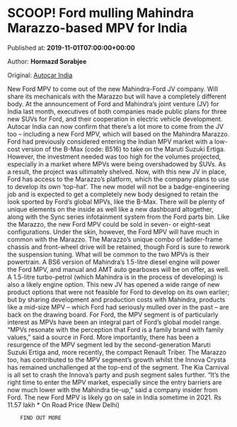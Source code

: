 
# SCOOP! Ford mulling Mahindra Marazzo-based MPV for India

Published at: **2019-11-01T07:00:00+00:00**

Author: **Hormazd Sorabjee**

Original: [Autocar India](https://www.autocarindia.com/car-news/scoop-ford-mulling-over-mahindra-marazzo-based-mpv-for-india-414655)

New Ford MPV to come out of the new Mahindra-Ford JV company. Will share its mechanicals with the Marazzo but will have a completely different body.
At the announcement of Ford and Mahindra’s joint venture (JV) for India last month, executives of both companies made public plans for three new SUVs for Ford, and their cooperation in electric vehicle development. Autocar India can now confirm that there’s a lot more to come from the JV too – including a new Ford MPV, which will based on the Mahindra Marazzo.
Ford had previously considered entering the Indian MPV market with a low-cost version of the B-Max (code: B516) to take on the Maruti Suzuki Ertiga. However, the investment needed was too high for the volumes projected, especially in a market where MPVs were being overshadowed by SUVs. As a result, the project was ultimately shelved. Now, with this new JV in place, Ford has access to the Marazzo’s platform, which the company plans to use to develop its own ‘top-hat’.
The new model will not be a badge-engineering job and is expected to get a completely new body designed to retain the look sported by Ford’s global MPVs, like the B-Max. There will be plenty of unique elements on the inside as well like a new dashboard altogether, along with the Sync series infotainment system from the Ford parts bin. Like the Marazzo, the new Ford MPV could be sold in seven- or eight-seat configurations. Under the skin, however, the Ford MPV will have much in common with the Marazzo. The Marazzo’s unique combo of ladder-frame chassis and front-wheel drive will be retained, though Ford is sure to rework the suspension tuning. What will be common to the two MPVs is their powertrain. A BS6 version of Mahindra’s 1.5-litre diesel engine will power the Ford MPV, and manual and AMT auto gearboxes will be on offer, as well. A 1.5-litre turbo-petrol (which Mahindra is in the process of developing) is also a likely engine option.
This new JV has opened a wide range of new product options that were not feasible for Ford to develop on its own earlier; but by sharing development and production costs with Mahindra, products like a mid-size MPV – which Ford had seriously mulled over in the past – are back on the drawing board.
For Ford, the MPV segment is of particularly interest as MPVs have been an integral part of Ford’s global model range. “MPVs resonate with the perception that Ford is a family brand with family values,” said a source in Ford.
More importantly, there has been a resurgence of the MPV segment led by the second-generation Maruti Suzuki Ertiga and, more recently, the compact Renault Triber. The Marazzo too, has contributed to the MPV segment’s growth whilst the Innova Crysta has remained unchallenged at the top-end of the segment. The Kia Carnival is all set to crash the Innova’s party and push segment sales further. “It’s the right time to enter the MPV market, especially since the entry barriers are now much lower with the Mahindra tie-up,” said a company insider from Ford.
The new Ford MPV is likely go on sale in India sometime in 2021.
Rs 11.57 lakh * On Road Price (New Delhi)

        FIND OUT MORE
      
